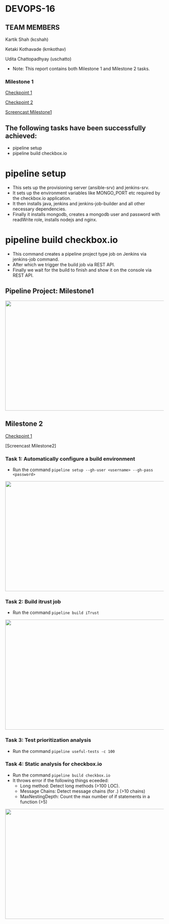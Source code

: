 # DEVOPS-16

## TEAM MEMBERS

Kartik Shah (kcshah)
 
Ketaki Kothavade (kmkothav)

Udita Chattopadhyay (uschatto)

* Note: This report contains both Milestone 1 and Milestone 2 tasks. 

### Milestone 1
[Checkpoint 1](https://github.ncsu.edu/cscdevops-spring2020/DEVOPS-16/blob/M1/CHECKPOINT.md#checkpoint-1)

[Checkpoint 2](https://github.ncsu.edu/cscdevops-spring2020/DEVOPS-16/blob/M1/CHECKPOINT.md#checkpoint-2)

[Screencast Milestone1](https://drive.google.com/open?id=1i3DAs5i-KBCxpR2hU6X8smYrQH9itM-Y)

## The following tasks have been successfully achieved:

- pipeline setup
- pipeline build checkbox.io

# pipeline setup
- This sets up the provisioning server (ansible-srv) and jenkins-srv. 
- It sets up the environment variables like MONGO_PORT etc required by the checkbox.io application. 
- It then installs java, jenkins and jenkins-job-builder and all other necessary dependencies.
- Finally it installs mongodb, creates a mongodb user and password with readWrite role, installs nodejs and nginx.

# pipeline build checkbox.io
- This command creates a pipeline project type job on Jenkins via jenkins-job command.
- After which we trigger the build job via REST API.
- Finally we wait for the build to finish and show it on the console via REST API.

## Pipeline Project: Milestone1

<p align="center">
<img src ="https://github.ncsu.edu/cscdevops-spring2020/DEVOPS-16/blob/M1/img/pipeline.png" width="800" height="350">
</p>


## Milestone 2
[Checkpoint 1](https://github.ncsu.edu/cscdevops-spring2020/DEVOPS-16/blob/M2/CHECKPOINT.md#checkpoint-1)

[Screencast Milestone2]

### Task 1: Automatically configure a build environment 
- Run the command ```pipeline setup --gh-user <username> --gh-pass <password>```
<p align="center">
<img src ="https://github.ncsu.edu/cscdevops-spring2020/DEVOPS-16/blob/M2/img/Jenkins_view.PNG" width="800" height="350">
</p>

### Task 2: Build itrust job 
- Run the command ```pipeline build iTrust```
<p align="center">
<img src ="https://github.ncsu.edu/cscdevops-spring2020/DEVOPS-16/blob/M2/img/itrust_build.PNG" width="800" height="350">
</p>


### Task 3: Test prioritization analysis 
- Run the command ```pipeline useful-tests -c 100```

### Task 4: Static analysis for checkbox.io
- Run the command ```pipeline build checkbox.io```
- It throws error if the following things eceeded: 
  - Long method: Detect long methods (>100 LOC).
  - Message Chains: Detect message chains (for .) (>10 chains)
  - MaxNestingDepth: Count the max number of if statements in a function (>5)

<p align="center">
<img src ="https://media.github.ncsu.edu/user/12214/files/c86f0c80-7827-11ea-9d13-0651bed81538" width="600" height="350">
</p>
